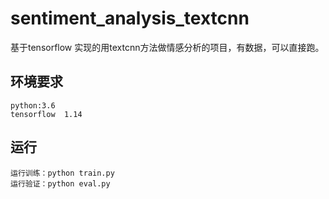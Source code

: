 # sentiment_analysis_textcnn
基于tensorflow 实现的用textcnn方法做情感分析的项目，有数据，可以直接跑。

## 环境要求
```
python:3.6
tensorflow  1.14
```

 
## 运行 
```
运行训练：python train.py 
运行验证：python eval.py 
```
 

